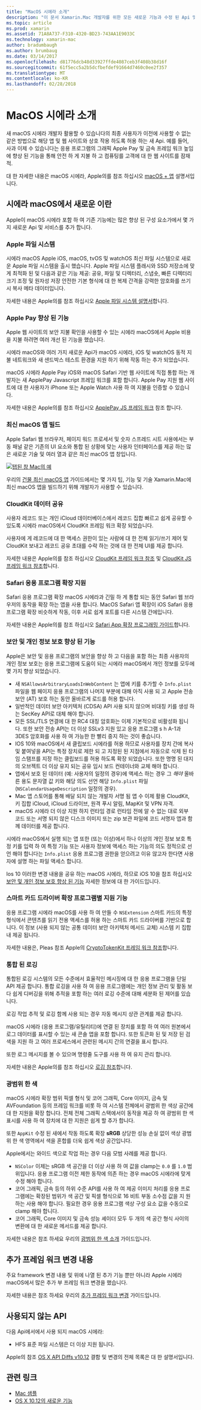 ```yaml
---
title: "MacOS 시에라 소개"
description: "이 문서 Xamarin.Mac 개발자를 위한 모든 새로운 기능과 수정 된 Api 및 시에라 macOS에서 사용할 수 있는 기능을 소개합니다."
ms.topic: article
ms.prod: xamarin
ms.assetid: 71A8A737-F310-4320-BD23-743AA1E9033C
ms.technology: xamarin-mac
author: bradumbaugh
ms.author: brumbaug
ms.date: 03/14/2017
ms.openlocfilehash: d81776dcb48d33927ffde4087ceb3f408b38d16f
ms.sourcegitcommit: 61f5ecc5a2b5dcfbefdef91664d7460c0ee2f357
ms.translationtype: MT
ms.contentlocale: ko-KR
ms.lasthandoff: 02/28/2018
---
```

# <a name="introduction-to-macos-sierra"></a>MacOS 시에라 소개

새 macOS 시에라 개발자 활용할 수 있습니다의 최종 사용자가 이전에 사용할 수 없는 같은 방법으로 해당 앱 및 웹 사이트와 상호 작용 하도록 허용 하는 새 Api. 예를 들어, 사과 이제 수 있습니다는 응용 프로그램의 그래픽 Apple Pay 및 금속 프레임 워크 높임에 향상 된 기능을 통해 안전 하 게 지불 하 고 컴퓨팅를 고객에 대 한 웹 사이트를 잠재적. 

대 한 자세한 내용은 macOS 시에라, Apple의를 참조 하십시오 [macOS + 앱](https://developer.apple.com/macos/) 설명서입니다.

<a name="Whats-New-in-macOS-Sierra" />

## <a name="whats-new-in-macos-sierra"></a>시에라 macOS에서 새로운 이란

Apple이 macOS 시에라 포함 하 여 기존 기능에는 많은 향상 된 구성 요소가에서 몇 가지 새로운 Api 및 서비스를 추가 합니다.

<a name="Apple-File-System" />

### <a name="apple-file-system"></a>Apple 파일 시스템

시에라 macOS Apple iOS, macOS, tvOS 및 watchOS 최신 파일 시스템으로 새로운 Apple 파일 시스템을 출시 했습니다. Apple 파일 시스템 플래시와 SSD 저장소에 맞게 최적화 된 및 다음과 같은 기능 제공: 공유, 파일 및 디렉터리, 스냅숏, 빠른 디렉터리 크기 조정 및 원자성 저장 안전한 기본 형식에 대 한 복제 간격을 강력한 암호화를 쓰기 시 복사 메타 데이터입니다.

자세한 내용은 Apple의를 참조 하십시오 [Apple 파일 시스템 설명서](https://developer.apple.com/library/prerelease/content/documentation/FileManagement/Conceptual/APFS_Guide/Introduction/Introduction.html#//apple_ref/doc/uid/TP40016999)합니다.

<a name="Apple-Pay-Enhancements" />

### <a name="apple-pay-enhancements"></a>Apple Pay 향상 된 기능

Apple 웹 사이트의 보안 지불 확인을 사용할 수 있는 시에라 macOS에서 Apple 비용을 지불 하려면 여러 개선 된 기능을 했습니다.

시에라 macOS와 여러 가지 새로운 Api가 macOS 시에라, iOS 및 watchOS 동적 지불 네트워크와 새 샌드박스 테스트 환경을 지원 하기 위해 작동 하는 추가 되었습니다.

macOS 시에라 Apple Pay iOS와 macOS Safari 기반 웹 사이트에 직접 통합 하는 개발자는 새 ApplePay Javascript 프레임 워크를 포함 합니다. Apple Pay 지원 웹 사이트에 대 한 사용자가 iPhone 또는 Apple Watch 사용 하 여 지불을 인증할 수 있습니다.

자세한 내용은 Apple의를 참조 하십시오 [ApplePay JS 프레임 워크](https://developer.apple.com/reference/applepayjs) 참조 합니다.

<a name="Building-Modern-macOS-Apps" />

### <a name="building-modern-macos-apps"></a>최신 macOS 앱 빌드

Apple Safari 웹 브라우저, 페이지 워드 프로세서 및 숫자 스프레드 시트 사용에서는 부동 패널 같은 기존의 UI 요소와 통합 된 상황에 맞는 사용자 인터페이스를 제공 하는 많은 새로운 기술 및 여러 열과 같은 최신 macOS 앱 창입니다.

[ ![탭된 창 Mac의 예](images/content08.png)](images/content08.png)

우리의 [건물 최신 macOS 앱](~/mac/platform/introduction-to-macos-sierra/modern-cocoa-apps.md) 가이드에서는 몇 가지 팁, 기능 및 기술 Xamarin.Mac에 최신 macOS 앱을 빌드하기 위해 개발자가 사용할 수 있습니다.

<a name="CloudKit-Data-Sharing" />

### <a name="cloudkit-data-sharing"></a>CloudKit 데이터 공유

사용자 레코드 또는 개인 iCloud 데이터베이스에서 레코드 집합 빠르고 쉽게 공유할 수 있도록 시에라 macOS에서 CloudKit 프레임 워크 확장 되었습니다.

사용자에 게 레코드에 대 한 액세스 권한이 있는 사람에 대 한 전체 읽기/쓰기 제어 및 CloudKit 보내고 레코드 공유 초대를 수락 하는 것에 대 한 전체 UI를 제공 합니다.

<!--To find out more, please see our [CloudKit Data Sharing](~/mac/platform-features/introduction-to-macos-sierra/cloudkit-data-sharing/) guide.-->

자세한 내용은 Apple의를 참조 하십시오 [CloudKit 프레임 워크 참조](https://developer.apple.com/reference/clockkit) 및 [CloudKit JS 프레임 워크 참조](https://developer.apple.com/reference/cloudkitjs)합니다.

<a name="Safari-App-Extensions-Support" />

### <a name="safari-app-extensions-support"></a>Safari 응용 프로그램 확장 지원

Safari 응용 프로그램 확장 macOS 시에라과 긴밀 하 게 통합 되는 동안 Safari 웹 브라우저의 동작을 확장 하는 앱을 사용 합니다. MacOS Safari 앱 확장이 iOS Safari 응용 프로그램 확장 비슷하게 작동, 이후 서로 쉽게 포트를 다른 시스템 간에입니다.

자세한 내용은 Apple의를 참조 하십시오 [Safari App 확장 프로그래밍 가이드](https://developer.apple.com/library/prerelease/content/documentation/NetworkingInternetWeb/Conceptual/SafariAppExtension_PG/index.html#//apple_ref/doc/uid/TP40017319)합니다.

<a name="Security-and-Privacy-Enhancements" />

### <a name="security-and-privacy-enhancements"></a>보안 및 개인 정보 보호 향상 된 기능

Apple은 보안 및 응용 프로그램의 보안을 향상 하 고 다음을 포함 하는 최종 사용자의 개인 정보 보호는 응용 프로그램에 도움이 되는 시에라 macOS에서 개인 정보를 모두에 몇 가지 향상 되었습니다.

- 새 `NSAllowsArbitraryLoadsInWebContent` 는 앱에 키를 추가할 수 `Info.plist` 파일을 웹 페이지 응용 프로그램의 나머지 부분에 대해 아직 사용 되 고 Apple 전송 보안 (AT) 보호 하는 동안 올바르게 로드를 허용 합니다.
- 일반적인 데이터 보안 아키텍처 (CDSA) API 사용 되지 않으며 비대칭 키를 생성 하는 SecKey API로 대체 해야 합니다.
- 모든 SSL/TLS 연결에 대 한 RC4 대칭 암호화는 이제 기본적으로 비활성화 됩니다. 또한 보안 전송 API는 더 이상 SSLv3 지원 있고 응용 프로그램 s h A-1과 3DES 암호화를 사용 하 여 가능한 한 빨리 중지 하는 것이 좋습니다.
- IOS 10와 macOS에서 새 클립보드 시에라를 허용 하므로 사용자를 장치 간에 복사 및 붙여넣을 API는 특정 장치로 제한 되 고 지정된 된 지점에서 자동으로 삭제 된 타임 스탬프를 지정 하는 클립보드를 허용 하도록 확장 되었습니다. 또한 명명 된 대지의 오브젝트 더 이상 유지 되는 공유 임시 보드 컨테이너와 교체 해야 합니다.
- 앱에서 보호 된 데이터 (예: 사용자의 일정의 경우)에 액세스 하는 경우 그 _해야_ 올바른 용도 문자열 값 키와 해당 의도 선언 해당 `Info.plist` 파일 (`NSCalendarUsageDescription` 일정의 경우).
- Mac 앱 스토어를 통해 배달 되지 않는 개발자 서명 됨 앱 수 이제 활용 CloudKit, 키 집합 iCloud, iCloud 드라이브, 원격 푸시 알림, MapKit 및 VPN 자격.
- macOS 시에라 더 이상 지원 하지 런타임 경로 런타임 전에 알 수 없는 대로 외부 코드 또는 서명 되지 않은 디스크 이미지 또는 zip 보관 파일에 코드 서명자 앱과 함께 데이터를 제공 합니다.

시에라 macOS에서 실행 되는 앱 또한 (또는 이상)에서 하나 이상의 개인 정보 보호 특정 키를 입력 하 여 특정 기능 또는 사용자 정보에 액세스 하는 기능의 의도 정적으로 선언 해야 합니다는 `Info.plist` 응용 프로그램 권한을 얻으려고 이유 않고자 한다면 사용자에 설명 하는 파일 액세스 합니다.

Ios 10 이러한 변경 내용을 공유 하는 macOS 시에라, 하므로 iOS 10을 참조 하십시오 [보안 및 개인 정보 보호 향상 된 기능](~/ios/app-fundamentals/security-privacy.md) 자세한 정보에 대 한 가이드입니다.

<a name="Smart-Card-Driver-Extension-Support" />

### <a name="smart-card-driver-extension-support"></a>스마트 카드 드라이버 확장 프로그램별 지원 기능

응용 프로그램 시에라 macOS를 사용 하 여 만들 수 `NSExtension` 스마트 카드의 특정 형식에서 콘텐츠를 읽기 전용 액세스를 허용 하는 스마트 카드 드라이버를 기반으로 합니다. 이 정보 (사용 되지 않는 공통 데이터 보안 아키텍처 메서드 교체) 시스템 키 집합 내 제공 됩니다.

자세한 내용은, Pleas 참조 Apple의 [CryptoTokenKit 프레임 워크 참조](https://developer.apple.com/reference/cryptotokenkit)합니다.

<a name="Unified-Logging" />

### <a name="unified-logging"></a>통합 된 로깅

통합된 로깅 시스템의 모든 수준에서 효율적인 메시징에 대 한 응용 프로그램을 단일 API 제공 합니다. 통합 로깅을 사용 하 여 응용 프로그램에는 개인 정보 관리 및 활동 보다 쉽게 디버깅을 위해 추적을 포함 하는 여러 로깅 수준에 대해 세분화 된 제어를 있습니다. 

로깅 작업 추적 및 로깅 함께 사용 되는 경우 자동 메시지 상관 관계를 제공 합니다.

macOS 시에라 (응용 프로그램/유틸리티)에 연결 된 장치를 포함 하 여 여러 원본에서 로그 데이터를 표시할 수 있는 새 콘솔 앱을 포함 합니다. 또한 토큰화 된 및 저장 된 검색을 지원 하 고 여러 프로세스에서 관련된 메시지 간의 연결을 표시 합니다.

또한 로그 메시지를 볼 수 있으며 명령줄 도구를 사용 하 여 유지 관리 합니다.

자세한 내용은 Apple의를 참조 하십시오 [로깅 참조](https://developer.apple.com/reference/os/1891852-logging)합니다.

<a name="Wide-Color" />

### <a name="wide-color"></a>광범위 한 색

macOS 시에라 확장 범위 픽셀 형식 및 코어 그래픽, Core 이미지, 금속 및 AVFoundation 등의 프레임 워크를 비롯 하 여 시스템 전체에서 광범위 한 색상 공간에 대 한 지원을 확장 합니다. 전체 전체 그래픽 스택에서이 동작을 제공 하 여 광범위 한 색 표시를 사용 하 여 장치에 대 한 지원은 쉽게 할 추가 합니다.

또한 `AppKit` 수정 된 새에서 작동 하도록 확장 **sRGB** 상당한 성능 손실 없이 색상 광범위 한 색 영역에서 색을 혼합를 더욱 쉽게 색상 공간입니다.

Apple에서는 와이드 색으로 작업 하는 경우 다음 모범 사례를 제공 합니다.

- `NSColor` 이제는 sRGB 색 공간을 더 이상 사용 하 여 값을 clamp는 `0.0` 를 `1.0` 범위입니다. 응용 프로그램 이전 제한 동작에 의존 하는 경우 macOS 시에라에 맞게 수정 해야 합니다.
- 코어 그래픽, 금속 등의 하위 수준 API를 사용 하 여 제공 이미지 처리를 응용 프로그램에는 확장된 범위가 색 공간 및 픽셀 형식으로 16 비트 부동 소수점 값을 지 원하는 사용 해야 합니다. 필요한 경우 응용 프로그램 색상 구성 요소 값을 수동으로 clamp 해야 합니다.
- 코어 그래픽, Core 이미지 및 금속 성능 셰이더 모두 두 개의 색 공간 형식 사이의 변환에 대 한 새로운 메서드를 제공 합니다.

자세한 내용은 참조 하세요 우리의 [광범위 한 색 소개](~/ios/platform/wide-color.md) 가이드입니다.

<a name="Additional-Framework-Changes" />

## <a name="additional-framework-changes"></a>추가 프레임 워크 변경 내용

주요 framework 변경 내용 및 위에 나열 된 추가 기능 뿐만 아니라 Apple 시에라 macOS에서 많은 추가 부 프레임 워크 변경을 했습니다.

자세한 내용은 참조 하세요 우리의 [추가 프레임 워크 변경](~/mac/platform/introduction-to-macos-sierra/additional-framework-changes.md) 가이드입니다.

<a name="Deprecated-APIs" />

## <a name="deprecated-apis"></a>사용되지 않는 API

다음 Api에서에서 사용 되지 macOS 시에라:

- HFS 표준 파일 시스템은 더 이상 지원 됩니다.

Apple의 참조 [OS X API Diffs v10.12](https://developer.apple.com/library/prerelease/content/releasenotes/Miscellaneous/APIDiffsMacOS10_12/index.html) 결함 및 변경의 전체 목록은 대 한 설명서입니다.

## <a name="related-links"></a>관련 링크

- [Mac 샘플](https://developer.xamarin.com/samples/mac/)
- [OS X 10.12의 새로운 기능](https://developer.apple.com/library/prerelease/content/releasenotes/MacOSX/WhatsNewInOSX/Articles/OSXv10.html#//apple_ref/doc/uid/TP40017145-SW1)
